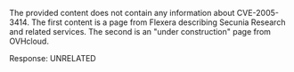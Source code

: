 The provided content does not contain any information about CVE-2005-3414. The first content is a page from Flexera describing Secunia Research and related services. The second is an "under construction" page from OVHcloud.

Response: UNRELATED